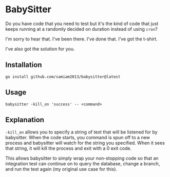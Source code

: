 # BabySitter

Do you have code that you need to test but it's the kind of code that just keeps running at a randomly decided on duration instead of using `cron`?

I'm sorry to hear that. I've been there. I've done that. I've got the t-shirt.

I've also got the solution for you.

## Installation

`go install github.com/samiam2013/babysitter@latest`

## Usage

`babysitter -kill_on 'success' -- <command>`

## Explanation

`-kill_on` allows you to specify a string of text that will be listened for by babysitter.
When the code starts, you command is spun off to a new process and babysitter will watch for the string you specified.
When it sees that string, it will kill the process and exit with a 0 exit code.

This allows babysitter to simply wrap your non-stopping code so that an integration test can continue on to query the database, change a branch, and run the test again (my original use case for this).